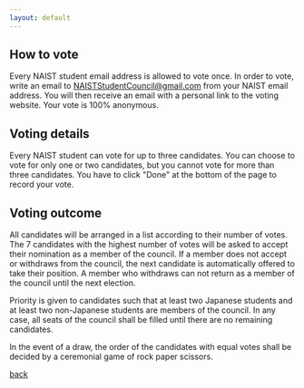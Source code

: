 ```yaml
---
layout: default
---
```


## How to vote

Every NAIST student email address is allowed to vote once. In order to vote, write an email to [NAISTStudentCouncil@gmail.com](mailto:NAISTStudentCouncil@gmail.com) from your NAIST email address. You will then receive an email with a personal link to the voting website. Your vote is 100% anonymous.

## Voting details

Every NAIST student can vote for up to three candidates. You can choose to vote for only one or two candidates, but you cannot vote for more than three candidates. You have to click "Done" at the bottom of the page to record your vote.

## Voting outcome

All candidates will be arranged in a list according to their number of votes. The 7 candidates with the highest number of votes will be asked to accept their nomination as a member of the council. If a member does not accept or withdraws from the council, the next candidate is automatically offered to take their position. A member who withdraws can not return as a member of the council until the next election.

Priority is given to candidates such that at least two Japanese students and at least two non-Japanese students are members of the council. In any case, all seats of the council shall be filled until there are no remaining candidates.

In the event of a draw, the order of the candidates with equal votes shall be decided by a ceremonial game of rock paper scissors.

[back](./)
